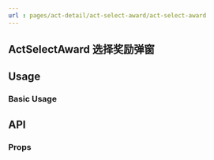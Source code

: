 ```yaml
---
url : pages/act-detail/act-select-award/act-select-award
---
```


## ActSelectAward 选择奖励弹窗


## Usage

### Basic Usage

## API

### Props

